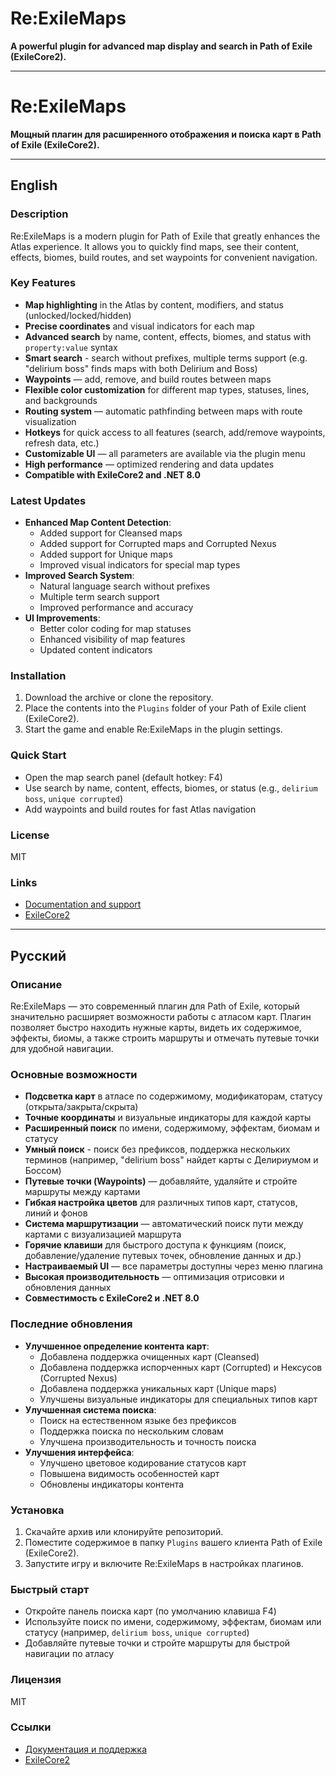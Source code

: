 # Re:ExileMaps

**A powerful plugin for advanced map display and search in Path of Exile (ExileCore2).**

---

# Re:ExileMaps

**Мощный плагин для расширенного отображения и поиска карт в Path of Exile (ExileCore2).**

---

## English

### Description

Re:ExileMaps is a modern plugin for Path of Exile that greatly enhances the Atlas experience. It allows you to quickly find maps, see their content, effects, biomes, build routes, and set waypoints for convenient navigation.

### Key Features

- **Map highlighting** in the Atlas by content, modifiers, and status (unlocked/locked/hidden)
- **Precise coordinates** and visual indicators for each map
- **Advanced search** by name, content, effects, biomes, and status with `property:value` syntax
- **Smart search** - search without prefixes, multiple terms support (e.g. "delirium boss" finds maps with both Delirium and Boss)
- **Waypoints** — add, remove, and build routes between maps
- **Flexible color customization** for different map types, statuses, lines, and backgrounds
- **Routing system** — automatic pathfinding between maps with route visualization
- **Hotkeys** for quick access to all features (search, add/remove waypoints, refresh data, etc.)
- **Customizable UI** — all parameters are available via the plugin menu
- **High performance** — optimized rendering and data updates
- **Compatible with ExileCore2 and .NET 8.0**

### Latest Updates

- **Enhanced Map Content Detection**:
  * Added support for Cleansed maps
  * Added support for Corrupted maps and Corrupted Nexus
  * Added support for Unique maps
  * Improved visual indicators for special map types
- **Improved Search System**:
  * Natural language search without prefixes
  * Multiple term search support
  * Improved performance and accuracy
- **UI Improvements**:
  * Better color coding for map statuses
  * Enhanced visibility of map features
  * Updated content indicators

### Installation

1. Download the archive or clone the repository.
2. Place the contents into the `Plugins` folder of your Path of Exile client (ExileCore2).
3. Start the game and enable Re:ExileMaps in the plugin settings.

### Quick Start

- Open the map search panel (default hotkey: F4)
- Use search by name, content, effects, biomes, or status (e.g., `delirium boss`, `unique corrupted`)
- Add waypoints and build routes for fast Atlas navigation

### License

MIT

### Links

- [Documentation and support](https://github.com/GLXY85/reexilemaps)
- [ExileCore2](https://github.com/Queuete/ExileCore2)

---

## Русский

### Описание

Re:ExileMaps — это современный плагин для Path of Exile, который значительно расширяет возможности работы с атласом карт. Плагин позволяет быстро находить нужные карты, видеть их содержимое, эффекты, биомы, а также строить маршруты и отмечать путевые точки для удобной навигации.

### Основные возможности

- **Подсветка карт** в атласе по содержимому, модификаторам, статусу (открыта/закрыта/скрыта)
- **Точные координаты** и визуальные индикаторы для каждой карты
- **Расширенный поиск** по имени, содержимому, эффектам, биомам и статусу
- **Умный поиск** - поиск без префиксов, поддержка нескольких терминов (например, "delirium boss" найдет карты с Делириумом и Боссом)
- **Путевые точки (Waypoints)** — добавляйте, удаляйте и стройте маршруты между картами
- **Гибкая настройка цветов** для различных типов карт, статусов, линий и фонов
- **Система маршрутизации** — автоматический поиск пути между картами с визуализацией маршрута
- **Горячие клавиши** для быстрого доступа к функциям (поиск, добавление/удаление путевых точек, обновление данных и др.)
- **Настраиваемый UI** — все параметры доступны через меню плагина
- **Высокая производительность** — оптимизация отрисовки и обновления данных
- **Совместимость с ExileCore2 и .NET 8.0**

### Последние обновления

- **Улучшенное определение контента карт**:
  * Добавлена поддержка очищенных карт (Cleansed)
  * Добавлена поддержка испорченных карт (Corrupted) и Нексусов (Corrupted Nexus)
  * Добавлена поддержка уникальных карт (Unique maps)
  * Улучшены визуальные индикаторы для специальных типов карт
- **Улучшенная система поиска**:
  * Поиск на естественном языке без префиксов
  * Поддержка поиска по нескольким словам
  * Улучшена производительность и точность поиска
- **Улучшения интерфейса**:
  * Улучшено цветовое кодирование статусов карт
  * Повышена видимость особенностей карт
  * Обновлены индикаторы контента

### Установка

1. Скачайте архив или клонируйте репозиторий.
2. Поместите содержимое в папку `Plugins` вашего клиента Path of Exile (ExileCore2).
3. Запустите игру и включите Re:ExileMaps в настройках плагинов.

### Быстрый старт

- Откройте панель поиска карт (по умолчанию клавиша F4)
- Используйте поиск по имени, содержимому, эффектам, биомам или статусу (например, `delirium boss`, `unique corrupted`)
- Добавляйте путевые точки и стройте маршруты для быстрой навигации по атласу

### Лицензия

MIT

### Ссылки

- [Документация и поддержка](https://github.com/GLXY85/reexilemaps)
- [ExileCore2](https://github.com/Queuete/ExileCore2) 